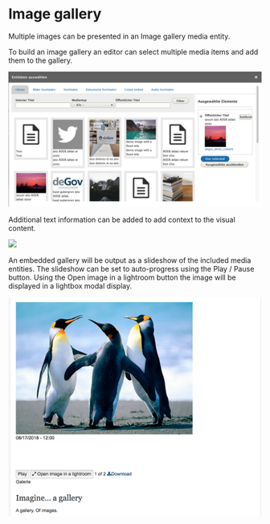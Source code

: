 # Image gallery
Multiple images can be presented in an Image gallery media entity.

To build an image gallery an editor can select multiple media items and add them to the gallery.

![](../img/media_types/degov_gallery.png)

Additional text information can be added to add context to the visual content.

![](../img/media_types/degov_image_gallery_text.png)

An embedded gallery will be output as a slideshow of the included media entities. The slideshow can be set to auto-progress using the Play / Pause button. Using the Open image in a lightroom button the image will be displayed in a lightbox modal display.

![](../img/media_types/degov_media_image_gallery_embedded.png)